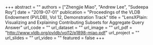 +++
abstract = ""
authors = ["Zhengjie Miao", "Andrew Lee", "Sudeepa Roy"]
date = "2019-07-01"
publication = "Proceedings of the VLDB Endowment (PVLDB), Vol 12, Demonstration Track"
title = "LensXPlain: Visualizing and Explaining Contributing Subsets for Aggregate Query Answer"
url_code = ""
url_dataset = ""
url_image = ""
url_pdf = "http://www.vldb.org/pvldb/vol12/p1898-miao.pdf"
url_project = ""
url_slides = ""
url_video = ""
featured = false
+++